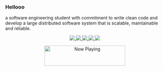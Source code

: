 ### Hellooo

a software engineering student with commitment to write clean code and develop a large distributed software system that is scalable, maintainable and reliable. 

<p align="center">
  <a href="https://www.linkedin.com/in/phusitasng/">
    <img src="https://img.shields.io/badge/linkedin-%230077B5.svg?&style=for-the-badge&logo=linkedin&logoColor=white" />
  </a>
  <a href="mailto:phusita.sng@gmail.com">
    <img src="https://img.shields.io/badge/gmail-D14836?&style=for-the-badge&logo=gmail&logoColor=white" />
  </a>
  <a href="https://medium.com/@bbkbbbk">
    <img src="https://img.shields.io/badge/medium-%2312100E.svg?&style=for-the-badge&logo=medium&logoColor=white" />
  </a>
  <a href="https://open.spotify.com/playlist/3xbFq7NKuUa2x4G3P2uO11">
    <img src="https://img.shields.io/badge/spotify-%231ED760.svg?&style=for-the-badge&logo=spotify&logoColor=white" />
  </a>
  <a href="https://leetcode.com/bbkbbbk/">
    <img src="https://img.shields.io/badge/leetcode-%23F9A825.svg?&style=for-the-badge&logo=leetcode&logoColor=white" />
  </a>
</p>

<p align="center">
  <a href="https://now-playing-profile-6xjvwucuh.vercel.app/now-playing?open">
    <img src="https://now-playing-profile-6xjvwucuh.vercel.app/now-playing" width="256" height="64" alt="Now Playing">
  </a>
</p>
